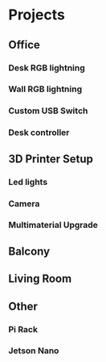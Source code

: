 # Projects

## Office

### Desk RGB lightning

### Wall RGB lightning

### Custom USB Switch

### Desk controller

## 3D Printer Setup

### Led lights

### Camera

### Multimaterial Upgrade

## Balcony

## Living Room

## Other

### Pi Rack

### Jetson Nano



